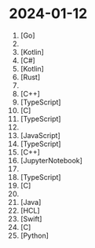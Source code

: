 # 2024-01-12

1. [](https://github.comundefined "Convert Github Copilot to ChatGPT") [Go]
2. [](https://github.comundefined "Source extensions for the Tachiyomi app.") 
3. [](https://github.comundefined "Source code of the extensions for the Tachiyomi app.") [Kotlin]
4. [](https://github.comundefined "Windows system utilities to maximize productivity") [C#]
5. [](https://github.comundefined "Free and open source manga reader for Android.") [Kotlin]
6. [](https://github.comundefined "✨ Magical shell history") [Rust]
7. [](https://github.comundefined "湖南电信、移动、联通组播源，IPv6源，完善的台标，几近完美的EPG节目预告[强迫症福音]") 
8. [](https://github.comundefined "Modular ZK(Zero Knowledge) backend accelerated by GPU") [C++]
9. [](https://github.comundefined "Virtual whiteboard for sketching hand-drawn like diagrams") [TypeScript]
10. [](https://github.comundefined "") [C]
11. [](https://github.comundefined "🤖 🔥 Let your users chat with your product features and execute things by text - open source Shopify sidekick") [TypeScript]
12. [](https://github.comundefined "A curated awesome list of lists of interview questions. Feel free to contribute! 🎓") 
13. [](https://github.comundefined "Meshery, the cloud native manager") [JavaScript]
14. [](https://github.comundefined "The open-source AI chat app for everyone.") [TypeScript]
15. [](https://github.comundefined "") [C++]
16. [](https://github.comundefined "Reference implementation of Mistral AI 7B v0.1 model.") [JupyterNotebook]
17. [](https://github.comundefined "Explain complex systems using visuals and simple terms. Help you prepare for system design interviews.") 
18. [](https://github.comundefined "A Blazing Fast AI Gateway. Route to 100+ LLMs with 1 fast & friendly API.") [TypeScript]
19. [](https://github.comundefined "安卓电视直播软件，内置直播源") [C]
20. [](https://github.comundefined "") 
21. [](https://github.comundefined "Apache Flink") [Java]
22. [](https://github.comundefined "Terraform module to create AWS Elastic Kubernetes (EKS) resources 🇺🇦") [HCL]
23. [](https://github.comundefined "Reactive Programming in Swift") [Swift]
24. [](https://github.comundefined "Das U-Boot Source Tree") [C]
25. [](https://github.comundefined "") [Python]

